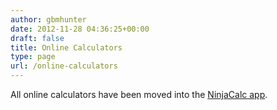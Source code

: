 ```yaml
---
author: gbmhunter
date: 2012-11-28 04:36:25+00:00
draft: false
title: Online Calculators
type: page
url: /online-calculators
---
```


All online calculators have been moved into the [NinjaCalc app](http://ninja-calc.mbedded.ninja/).
